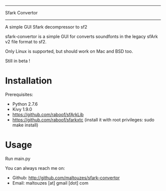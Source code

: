 ******
Sfark Convertor
******

A simple GUI Sfark decompressor to sf2

sfark-convertor is a simple GUI for converts soundfonts in the legacy sfArk v2 file format to sf2.

Only Linux is supported, but should work on Mac and BSD too.

Still in beta !

# Installation
Prerequisites:
* Python 2.7.6
* Kivy 1.9.0
* https://github.com/raboof/sfArkLib
* https://github.com/raboof/sfarkxtc (install it with root privileges: sudo make install)

# Usage
Run main.py

You can always reach me on:
* Github: http://github.com/maltouzes/sfark-convertor
* Email: maltouzes [at] gmail [dot] com
